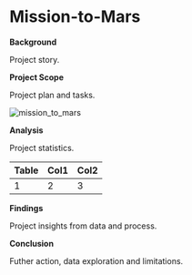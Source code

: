 # Mission-to-Mars

**Background**

Project story.

**Project Scope**

Project plan and tasks.

![mission_to_mars](Images/pic1.png)

**Analysis**

Project statistics.

|Table|Col1|Col2|
|----|----|----|
|1|2|3|4|

**Findings**

Project insights from data and process.

**Conclusion**

Futher action, data exploration and limitations.